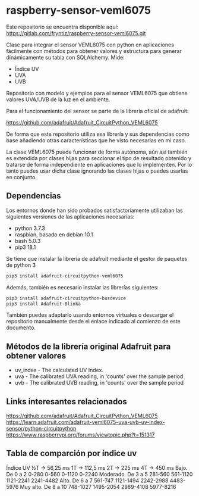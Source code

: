 # raspberry-sensor-veml6075

Este repositorio se encuentra disponible aquí:
https://gitlab.com/fryntiz/raspberry-sensor-veml6075.git

Clase para integrar el sensor VEML6075 con python en aplicaciones fácilmente con métodos para obtener valores y estructura para generar dinámicamente su tabla con SQLAlchemy. 
Mide:

- Índice UV
- UVA
- UVB

Repositorio con modelo y ejemplos para el sensor VEML6075 que obtiene valores
UVA/UVB de la luz en el ambiente.

Para el funcionamiento del sensor se parte de la librería oficial de adafruit:

https://github.com/adafruit/Adafruit_CircuitPython_VEML6075

De forma que este repositorio utiliza esa librería y sus dependencias como base
añadiendo otras características que he visto necesarias en mi caso.

La clase VEML6075 puede funcionar de forma autónoma, aún así también es
extendida por clases hijas para seccionar el tipo de resultado obtenido y
tratarse de forma independiente en aplicaciones que lo implementen. 
Por lo tanto puedes usar dicha clase ignorando las clases hijas o puedes
usarlas en conjunto.

## Dependencias

Los entornos donde han sido probados satisfactoriamente utilizaban las 
siguientes versiones de las aplicaciones necesarias:

- python 3.7.3
- raspbian, basado en debian 10.1
- bash 5.0.3
- pip3 18.1

Se tiene que instalar la librería de adafruit mediante el gestor de paquetes de
python 3

```bash
pip3 install adafruit-circuitpython-veml6075
```

Además, también es necesario instalar las librerías siguientes:

```bash
pip3 install adafruit-circuitpython-busdevice
pip3 install Adafruit-Blinka
```

También puedes adaptarlo usando entornos virtuales o descargar el repositorio
manualmente desde el enlace indicado al comienzo de este documento.

## Métodos de la librería original Adafruit para obtener valores

- uv_index - The calculated UV Index.
- uva - The calibrated UVA reading, in 'counts' over the sample period
- uvb - The calibrated UVB reading, in 'counts' over the sample period

## Links interesantes relacionados

https://github.com/adafruit/Adafruit_CircuitPython_VEML6075
https://learn.adafruit.com/adafruit-veml6075-uva-uvb-uv-index-sensor/python-circuitpython
https://www.raspberrypi.org/forums/viewtopic.php?t=151317

## Tabla de comparción por índice uv

Índice UV 	        ½T → 56,25 ms 	1T → 112,5 ms 	2T → 225 ms     4T → 450 ms
Bajo. De 0 a 2 	    0-280 	        0-560 	        0-1120 	        0-2240
Moderado. De 3 a 5 	281-560 	    561-1120 	    1121-2241 	    2241-4482
Alto. De 6 a 7 	    561-747 	    1121-1494 	    2242-2988 	    4483-5976
Muy alto. De 8 a 10 748-1027 	    1495-2054 	    2989-4108 	    5977-8216